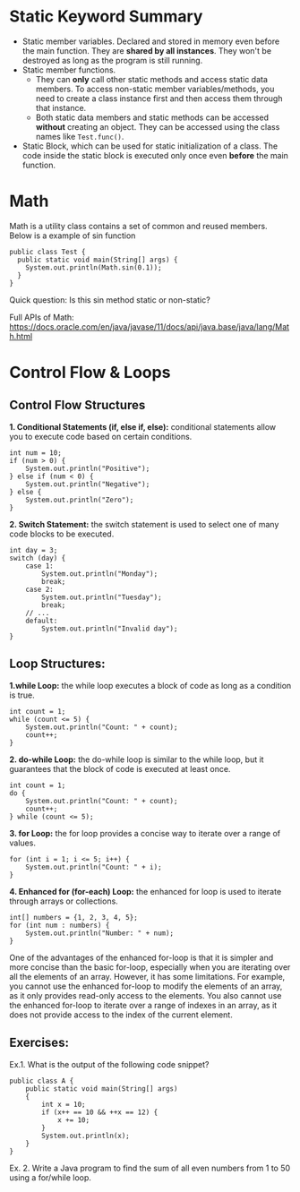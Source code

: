 # Static Keyword Summary

- Static member variables. Declared and stored in memory even before the main function. They are **shared by all instances**. They won't be destroyed as long as the program is still running.
- Static member functions.
    - They can **only** call other static methods and access static data members. To access non-static member variables/methods, you need to create a class instance first and then access them through that instance.
    - Both static data members and static methods can be accessed **without** creating an object. They can be accessed using the class names like `Test.func()`.
- Static Block, which can be used for static initialization of a class. The code inside the static block is executed only once even **before** the main function.

# Math

Math is a utility class contains a set of common and reused members. Below is a example of sin function

```
public class Test {
  public static void main(String[] args) {
    System.out.println(Math.sin(0.1)); 
  }
}
```

Quick question: Is this sin method static or non-static?

Full APIs of Math: https://docs.oracle.com/en/java/javase/11/docs/api/java.base/java/lang/Math.html

# Control Flow & Loops

## Control Flow Structures

**1\. Conditional Statements (if, else if, else):** conditional statements allow you to execute code based on certain conditions.

```
int num = 10;
if (num > 0) {
    System.out.println("Positive");
} else if (num < 0) {
    System.out.println("Negative");
} else {
    System.out.println("Zero");
}
```

**2\. Switch Statement:** the switch statement is used to select one of many code blocks to be executed.

```
int day = 3;
switch (day) {
    case 1:
        System.out.println("Monday");
        break;
    case 2:
        System.out.println("Tuesday");
        break;
    // ...
    default:
        System.out.println("Invalid day");
}
```

## Loop Structures:

**1.while Loop:** the while loop executes a block of code as long as a condition is true.

```
int count = 1;
while (count <= 5) {
    System.out.println("Count: " + count);
    count++;
}
```

**2\. do-while Loop:** the do-while loop is similar to the while loop, but it guarantees that the block of code is executed at least once.

```
int count = 1;
do {
    System.out.println("Count: " + count);
    count++;
} while (count <= 5);
```

**3\. for Loop:** the for loop provides a concise way to iterate over a range of values.

```
for (int i = 1; i <= 5; i++) {
    System.out.println("Count: " + i);
}
```

**4\. Enhanced for (for-each) Loop:** the enhanced for loop is used to iterate through arrays or collections.

```
int[] numbers = {1, 2, 3, 4, 5};
for (int num : numbers) {
    System.out.println("Number: " + num);
}
```

One of the advantages of the enhanced for-loop is that it is simpler and more concise than the basic for-loop, especially when you are iterating over all the elements of an array. However, it has some limitations. For example, you cannot use the enhanced for-loop to modify the elements of an array, as it only provides read-only access to the elements. You also cannot use the enhanced for-loop to iterate over a range of indexes in an array, as it does not provide access to the index of the current element.

## Exercises:

Ex.1. What is the output of the following code snippet?

```
public class A {
    public static void main(String[] args)
    {
        int x = 10;
        if (x++ == 10 && ++x == 12) {
            x += 10;
        }
        System.out.println(x);
    }
}
```

Ex. 2. Write a Java program to find the sum of all even numbers from 1 to 50 using a for/while loop.